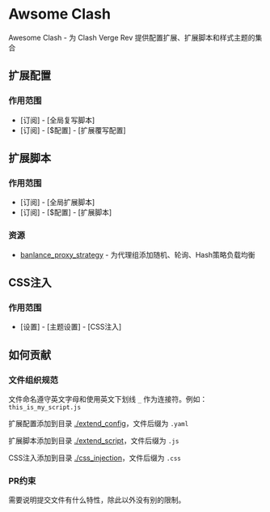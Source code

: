 # Awsome Clash
Awesome Clash - 为 Clash Verge Rev 提供配置扩展、扩展脚本和样式主题的集合

## 扩展配置
### 作用范围
- [订阅] - [全局复写脚本]
- [订阅] - [$配置] - [扩展覆写配置]



## 扩展脚本
### 作用范围
- [订阅] - [全局扩展脚本]
- [订阅] - [$配置] - [扩展脚本]

### 资源
- [banlance_proxy_strategy](./extend_script/banlance_proxy_strategy.js) - 为代理组添加随机、轮询、Hash策略负载均衡


## CSS注入
### 作用范围
- [设置] - [主题设置] - [CSS注入]



## 如何贡献
### 文件组织规范
文件命名遵守英文字母和使用英文下划线 `_` 作为连接符。例如：`this_is_my_script.js`

扩展配置添加到目录 [./extend_config](./extend_config/)，文件后缀为 `.yaml`

扩展脚本添加到目录 [./extend_script](./extend_script/)，文件后缀为 `.js`

CSS注入添加到目录 [./css_injection](./css_injection/)，文件后缀为 `.css`

### PR约束
需要说明提交文件有什么特性，除此以外没有别的限制。
